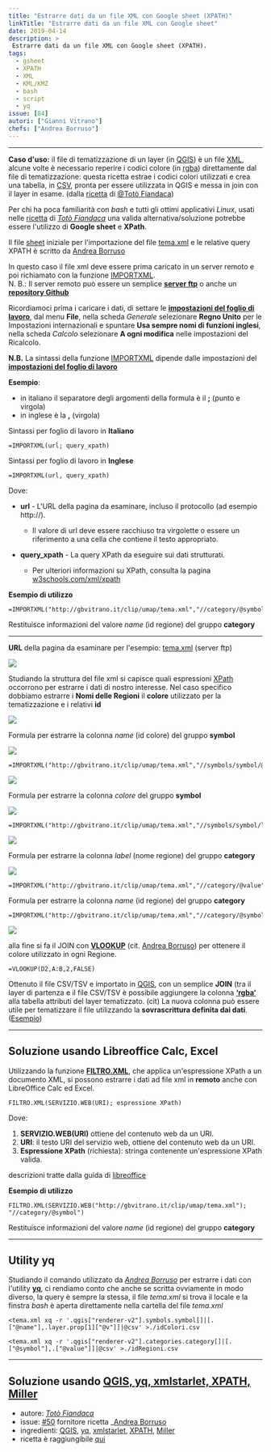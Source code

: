 ```yaml
---
title: "Estrarre dati da un file XML con Google sheet (XPATH)"
linkTitle: "Estrarre dati da un file XML con Google sheet"
date: 2019-04-14
description: >
 Estrarre dati da un file XML con Google sheet (XPATH).
tags:
  - gsheet
  - XPATH
  - XML
  - KML/KMZ
  - bash
  - script
  - yq
issue: [84]
autori: ["Gianni Vitrano"]
chefs: ["Andrea Borruso"]
---
```


---


**Caso d'uso:** il file di tematizzazione di un layer (in [QGIS](https://qgis.org/it/site/)) è un file [XML](https://it.wikipedia.org/wiki/XML), alcune volte è necessario reperire i codici colore (in [rgba](https://it.wikipedia.org/wiki/RGBA)) direttamente dal file di tematizzazione: questa ricetta estrae i codici colori utilizzati e crea una tabella, in [CSV](https://it.wikipedia.org/wiki/Comma-separated_values), pronta per essere utilizzata in QGIS e messa in join con il layer in esame. (dalla [ricetta](https://tansignari.readthedocs.io/it/latest/ricette/script/Estrarre_dati_da_file_XML.html#utility-xmlstarlet-con-linguaggio-xpath) di [@Totò Fiandaca](https://twitter.com/totofiandaca?lang=it))

Per chi ha poca familiarità con *bash* e tutti gli ottimi applicativi *Linux*, usati nelle [ricetta](http://tansignari.opendatasicilia.it/it/latest/ricette/script/Estrarre_dati_da_file_XML.html) di _[Totò Fiandaca](https://twitter.com/totofiandaca?lang=it)_ una valida alternativa/soluzione potrebbe essere l'utilizzo di **Google sheet** e **XPath**.

Il file [sheet](https://docs.google.com/spreadsheets/d/1tjXYrhP2nggPxML3Vay2Ycab7ikACQ95scRHLjo_GYc/edit#gid=0) iniziale per l'importazione del file [tema.xml](https://gist.githubusercontent.com/aborruso/5452bbecbacfce8ac61b5cc8165ac0d4/raw/0b0243ac25361726fd1a112e8bdea7920d1d487b/tema.xml) e le relative query XPATH è scritto da [Andrea Borruso](https://twitter.com/aborruso?lang=it)

In questo caso il file xml deve essere prima caricato in un server remoto e poi richiamato con la funzione [IMPORTXML](https://support.google.com/docs/answer/3093342?hl=it). <br>
N. B.: Il server remoto può essere un semplice **[server ftp](https://it.wikipedia.org/wiki/Server_FTP)** o anche un **[repository Github](https://it.wikipedia.org/wiki/GitHub)**

Ricordiamoci prima i caricare i dati, di settare le **[impostazioni del foglio di lavoro](https://support.google.com/docs/answer/58515?co=GENIE.Platform%3DDesktop&hl=it)**, dal menu **File**, nella scheda *Generale* selezionare **Regno Unito** per le Impostazioni internazionali e spuntare **Usa sempre nomi di funzioni inglesi**, nella scheda *Calcolo* selezionare **A ogni modifica** nelle impostazioni del Ricalcolo.

**N.B.** La sintassi della funzione [IMPORTXML](https://support.google.com/docs/answer/3093342?hl=it) dipende dalle impostazioni del **[impostazioni del foglio di lavoro](https://support.google.com/docs/answer/58515?co=GENIE.Platform%3DDesktop&hl=it)**

**Esempio**:
* in italiano il separatore degli argomenti della formula è il **;** (punto e virgola)
* in inglese è la **,** (virgola)

Sintassi per foglio di lavoro in **Italiano**

```
=IMPORTXML(url; query_xpath)
```
Sintassi per foglio di lavoro in **Inglese**

```
=IMPORTXML(url, query_xpath)
```
Dove: <br>
* **url** - L'URL della pagina da esaminare, incluso il protocollo (ad esempio http://).
  * Il valore di url deve essere racchiuso tra virgolette o essere un riferimento a una cella che contiene il testo appropriato.

* **query_xpath** - La query XPath da eseguire sui dati strutturati.
  * Per ulteriori informazioni su XPath, consulta la pagina [w3schools.com/xml/xpath](http://www.w3schools.com/xml/xpath_intro.asp)


**Esempio di utilizzo**

```
=IMPORTXML("http://gbvitrano.it/clip/umap/tema.xml","//category/@symbol")
```
Restituisce informazioni del valore *name* (id regione) del gruppo **category**

---

**URL** della pagina da esaminare per l'esempio: [tema.xml](http://gbvitrano.it/clip/umap/tema.xml) (server ftp)

![](/img/xpath/xml_00.jpg)

Studiando la struttura del file xml si capisce quali espressioni [XPath](https://www.html.it/pag/31760/xpath/) occorrono per estrarre i dati di nostro interesse.
Nel caso specifico dobbiamo estrarre i **Nomi delle Regioni** il **colore** utilizzato per la tematizzazione e i relativi **id**

![](/img/xpath/xml_01.jpg)

Formula per estrarre la colonna *name* (id colore) del gruppo **symbol**

![](/img/xpath/sheet_01.jpg)

```
=IMPORTXML("http://gbvitrano.it/clip/umap/tema.xml","//symbols/symbol/@name")
```

![](/img/xpath/sheet_02.jpg)

Formula per estrarre la colonna *colore* del gruppo **symbol**

![](/img/xpath/xml_02.jpg)

```
=IMPORTXML("http://gbvitrano.it/clip/umap/tema.xml","//symbols/symbol/layer/prop[@k='color']/@v")
```

![](/img/xpath/sheet_03.jpg)

Formula per estrarre la colonna *label* (nome regione) del gruppo **category**

![](/img/xpath/xml_03.jpg)
```
=IMPORTXML("http://gbvitrano.it/clip/umap/tema.xml","//category/@value")
```
Formula per estrarre la colonna *name* (id regione) del gruppo **category**

```
=IMPORTXML("http://gbvitrano.it/clip/umap/tema.xml","//category/@symbol")
```
![](/img/xpath/sheet_04.jpg)

alla fine si fa il JOIN con **[VLOOKUP](https://support.google.com/docs/answer/3093318?hl=it&authuser=1)** (cit. [Andrea Borruso](https://twitter.com/aborruso?lang=it)) per ottenere il colore utilizzato in ogni Regione.

```
=VLOOKUP(D2,A:B,2,FALSE)
```
Ottenuto il file CSV/TSV e importato in [QGIS](https://qgis.org/it/site/), con un semplice **JOIN** (tra il layer di partenza e il file CSV/TSV  è possibile aggiungere la colonna **[‘rgba‘](https://it.wikipedia.org/wiki/RGBA)** alla tabella attributi del layer tematizzato. (cit) La nuova colonna può essere utile per tematizzare il file utilizzando la **sovrascrittura definita dai dati**. ([Esempio](http://hfcqgis.opendatasicilia.it/it/latest/esempi/tematizzare.html))

---

## Soluzione usando Libreoffice Calc, Excel
Utilizzando la funzione **[FILTRO.XML](https://help.libreoffice.org/Calc/WEBSERVICE/it)**, che applica un'espressione XPath a un documento XML, si possono estrarre i dati ad file xml in **remoto** anche con LibreOffice Calc ed Excel.

```
FILTRO.XML(SERVIZIO.WEB(URI); espressione XPath)
```
Dove:
1. **SERVIZIO.WEB(URI)** ottiene del contenuto web da un URI.<br>
2. **URI**: il testo URI del servizio web, ottiene del contenuto web da un URI.<br>
3. **Espressione XPath** (richiesta): stringa contenente un'espressione XPath valida.<br>

descrizioni tratte dalla guida di [libreoffice](https://help.libreoffice.org/Calc/WEBSERVICE/it)

**Esempio di utilizzo**

```
FILTRO.XML(SERVIZIO.WEB("http://gbvitrano.it/clip/umap/tema.xml"); "//category/@symbol")
```
Restituisce informazioni del valore *name* (id regione) del gruppo **category**

---

## Utility yq
Studiando il comando utilizzato da _[Andrea Borruso](https://twitter.com/aborruso?lang=it)_ per estrarre i dati con l'utility **[yq](https://stedolan.github.io/jq/)**, ci rendiamo conto che anche se scritta ovviamente in modo diverso, la query è sempre la stessa, il file *tema.xml* si trova il locale e la finstra *bash* è aperta direttamente nella cartella del file *tema.xml*

```
<tema.xml xq -r '.qgis["renderer-v2"].symbols.symbol[]|[.["@name"],.layer.prop[1]["@v"]]|@csv' >./idColori.csv
```
```
<tema.xml xq -r '.qgis["renderer-v2"].categories.category[]|[.["@symbol"],.["@value"]]|@csv' >./idRegioni.csv
```

---

## Soluzione usando [QGIS, yq, xmlstarlet, XPATH, Miller](https://tansignari.readthedocs.io/it/latest/ricette/script/Estrarre_dati_da_file_XML.html#utility-xmlstarlet-con-linguaggio-xpath)

* autore: _[Totò Fiandaca](https://twitter.com/totofiandaca?lang=it)_
* issue: [#50](https://github.com/opendatasicilia/tansignari/issues/50) fornitore ricetta _[Andrea Borruso](https://twitter.com/aborruso?lang=it)
* ingredienti: [QGIS](https://qgis.org/it/site/), [yq](https://github.com/kislyuk/yq), [xmlstarlet](http://xmlstar.sourceforge.net/doc/UG/xmlstarlet-ug.html), [XPATH](https://www.w3schools.com/xml/xpath_intro.asp), [Miller](https://github.com/johnkerl/miller)
* ricetta è raggiungibile [qui](http://tansignari.opendatasicilia.it/it/latest/ricette/script/Estrarre_dati_da_file_XML.html)


